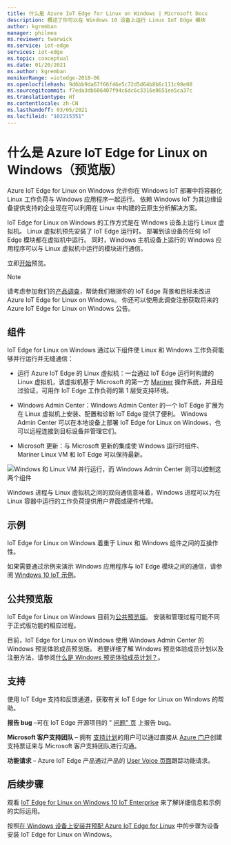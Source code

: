 ```yaml
---
title: 什么是 Azure IoT Edge for Linux on Windows | Microsoft Docs
description: 概述了你可以在 Windows 10 设备上运行 Linux IoT Edge 模块
author: kgremban
manager: philmea
ms.reviewer: twarwick
ms.service: iot-edge
services: iot-edge
ms.topic: conceptual
ms.date: 01/20/2021
ms.author: kgremban
monikerRange: =iotedge-2018-06
ms.openlocfilehash: 9d6bb9da67f66f46e5c72d5d64b8b6c111c98e08
ms.sourcegitcommit: f7eda3db606407f94c6dc6c3316e0651ee5ca37c
ms.translationtype: HT
ms.contentlocale: zh-CN
ms.lasthandoff: 03/05/2021
ms.locfileid: "102215351"
---
```

# <a name="what-is-azure-iot-edge-for-linux-on-windows-preview"></a>什么是 Azure IoT Edge for Linux on Windows（预览版）

Azure IoT Edge for Linux on Windows 允许你在 Windows IoT 部署中将容器化 Linux 工作负荷与 Windows 应用程序一起运行。 依赖 Windows IoT 为其边缘设备提供支持的企业现在可以利用在 Linux 中构建的云原生分析解决方案。

IoT Edge for Linux on Windows 的工作方式是在 Windows 设备上运行 Linux 虚拟机。 Linux 虚拟机预先安装了 IoT Edge 运行时。 部署到该设备的任何 IoT Edge 模块都在虚拟机中运行。 同时，Windows 主机设备上运行的 Windows 应用程序可以与 Linux 虚拟机中运行的模块进行通信。

立即[开始](how-to-install-iot-edge-on-windows.md)预览。

>[!NOTE]
>请考虑参加我们的[产品调查](https://aka.ms/AzEFLOW-Registration)，帮助我们根据你的 IoT Edge 背景和目标来改进 Azure IoT Edge for Linux on Windows。 你还可以使用此调查注册获取将来的 Azure IoT Edge for Linux on Windows 公告。

## <a name="components"></a>组件

IoT Edge for Linux on Windows 通过以下组件使 Linux 和 Windows 工作负荷能够并行运行并无缝通信：

* 运行 Azure IoT Edge 的 Linux 虚拟机：一台通过 IoT Edge 运行时构建的 Linux 虚拟机，该虚拟机基于 Microsoft 的第一方 [Mariner](https://github.com/microsoft/CBL-Mariner) 操作系统，并且经过验证，可用作 IoT Edge 工作负荷的第 1 层受支持环境。

* Windows Admin Center：Windows Admin Center 的一个 IoT Edge 扩展为在 Linux 虚拟机上安装、配置和诊断 IoT Edge 提供了便利。 Windows Admin Center 可以在本地设备上部署 IoT Edge for Linux on Windows，也可以远程连接到目标设备并管理它们。

* Microsoft 更新：与 Microsoft 更新的集成使 Windows 运行时组件、Mariner Linux VM 和 IoT Edge 可以保持最新。

![Windows 和 Linux VM 并行运行，而 Windows Admin Center 则可以控制这两个组件](./media/iot-edge-for-linux-on-windows/architecture-and-communication.png)

Windows 进程与 Linux 虚拟机之间的双向通信意味着，Windows 进程可以为在 Linux 容器中运行的工作负荷提供用户界面或硬件代理。

## <a name="samples"></a>示例

IoT Edge for Linux on Windows 着重于 Linux 和 Windows 组件之间的互操作性。

如果需要通过示例来演示 Windows 应用程序与 IoT Edge 模块之间的通信，请参阅 [Windows 10 IoT 示例](https://github.com/microsoft/Windows-IoT-Samples)。

## <a name="public-preview"></a>公共预览版

IoT Edge for Linux on Windows 目前为[公共预览版](https://azure.microsoft.com/support/legal/preview-supplemental-terms/)。 安装和管理过程可能不同于正式版功能的相应过程。

目前，IoT Edge for Linux on Windows 使用 Windows Admin Center 的 Windows 预览体验成员预览版。 若要详细了解 Windows 预览体验成员计划以及注册方法，请参阅[什么是 Windows 预览体验成员计划？](https://insider.windows.com/about-windows-insider-program)。

## <a name="support"></a>支持

使用 IoT Edge 支持和反馈通道，获取有关 IoT Edge for Linux on Windows 的帮助。

**报告 bug** –可在 IoT Edge 开源项目的 " [问题" 页](https://github.com/azure/iotedge/issues) 上报告 bug。 

**Microsoft 客户支持团队** – 拥有 [支持计划](https://azure.microsoft.com/support/plans/)的用户可以通过直接从 [Azure 门户](https://ms.portal.azure.com/signin/index/?feature.settingsportalinstance=mpac)创建支持票证来与 Microsoft 客户支持团队进行沟通。

**功能请求** – Azure IoT Edge 产品通过产品的 [User Voice 页面](https://feedback.azure.com/forums/907045-azure-iot-edge)跟踪功能请求。

## <a name="next-steps"></a>后续步骤

观看 [IoT Edge for Linux on Windows 10 IoT Enterprise](https://aka.ms/EFLOWPPC9) 来了解详细信息和示例的实际运用。

按照[在 Windows 设备上安装并预配 Azure IoT Edge for Linux](how-to-install-iot-edge-on-windows.md) 中的步骤为设备安装 IoT Edge for Linux on Windows。
